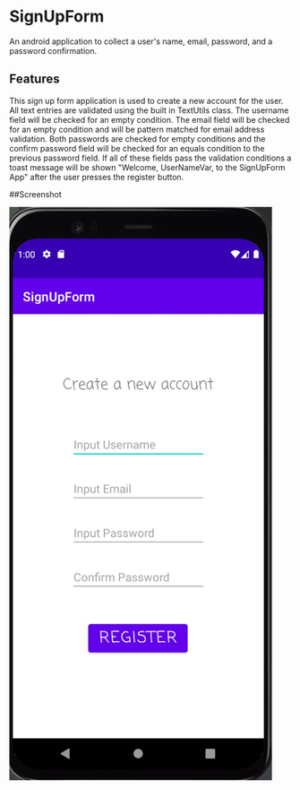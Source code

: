 # SignUpForm
An android application to collect a user's name, email, password, and a password confirmation. 

## Features
This sign up form application is used to create a new account for the user. All text entries are validated using the built in
TextUtils class. The username field will be checked for an empty condition. The email field will be checked for an empty condition
and will be pattern matched for email address validation. Both passwords are checked for empty conditions and the
confirm password field will be checked for an equals condition to the previous password field.
If all of these fields pass the validation conditions a toast message will be shown "Welcome, UserNameVar, to the SignUpForm App"
after the user presses the register button.

##Screenshot

![login screen screenshot](Screenshot_SignUpForm.jpg)

